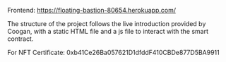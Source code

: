 
Frontend: https://floating-bastion-80654.herokuapp.com/

The structure of the project follows the live introduction provided by Coogan, with a static HTML file and a js file to interact with the smart contract.




For NFT Certificate: 0xb41Ce26Ba057621D1dfddF410CBDe877D5BA9911

